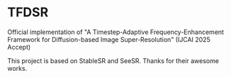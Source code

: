 # TFDSR
Official implementation of "A Timestep-Adaptive Frequency-Enhancement Framework for Diffusion-based Image Super-Resolution" (IJCAI 2025 Accept)

This project is based on StableSR and SeeSR. Thanks for their awesome works.